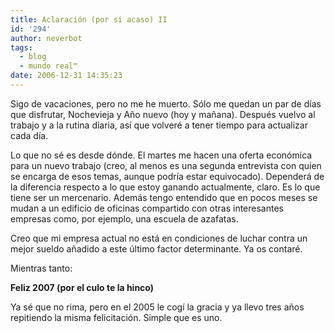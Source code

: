 ```yaml
---
title: Aclaración (por si acaso) II
id: '294'
author: neverbot
tags:
  - blog
  - mundo real™
date: 2006-12-31 14:35:23
---
```


Sigo de vacaciones, pero no me he muerto. Sólo me quedan un par de días que disfrutar, Nochevieja y Año nuevo (hoy y mañana). Después vuelvo al trabajo y a la rutina diaria, así que volveré a tener tiempo para actualizar cada día.

Lo que no sé es desde dónde. El martes me hacen una oferta económica para un nuevo trabajo (creo, al menos es una segunda entrevista con quien se encarga de esos temas, aunque podría estar equivocado). Dependerá de la diferencia respecto a lo que estoy ganando actualmente, claro. Es lo que tiene ser un mercenario. Además tengo entendido que en pocos meses se mudan a un edificio de oficinas compartido con otras interesantes empresas como, por ejemplo, una escuela de azafatas.

Creo que mi empresa actual no está en condiciones de luchar contra un mejor sueldo añadido a este último factor determinante. Ya os contaré.

Mientras tanto:

**Feliz 2007 (por el culo te la hinco)**

Ya sé que no rima, pero en el 2005 le cogí la gracia y ya llevo tres años repitiendo la misma felicitación. Simple que es uno.